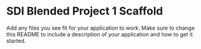 # SDI Blended Project 1 Scaffold

Add any files you see fit for your application to work. Make sure to change this README to include a description of your application and how to get it started.